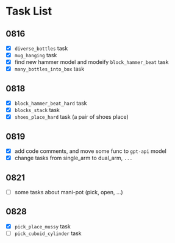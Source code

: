 # Task List

## 0816

- [x] `diverse_bottles` task
- [x] `mug_hanging` task
- [x] find new hammer model and modeify `block_hammer_beat` task
- [x] `many_bottles_into_box` task

## 0818

- [x] `block_hammer_beat_hard` task
- [x] `blocks_stack` task
- [x] `shoes_place_hard` task (a pair of shoes place)

## 0819

- [x] add code comments, and move some func to `gpt-api` model
- [x] change tasks from single_arm to dual_arm, `...`

## 0821

- [ ] some tasks about mani-pot (pick, open, ...)

## 0828

- [x] `pick_place_mussy` task
- [ ] `pick_cuboid_cylinder` task